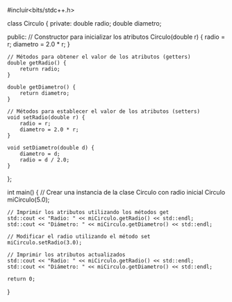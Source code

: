 #incluir<bits/stdc++.h>

class Circulo {
private:
    double radio;
    double diametro;

public:
    // Constructor para inicializar los atributos
    Circulo(double r) {
        radio = r;
        diametro = 2.0 * r;
    }

    // Métodos para obtener el valor de los atributos (getters)
    double getRadio() {
        return radio;
    }

    double getDiametro() {
        return diametro;
    }

    // Métodos para establecer el valor de los atributos (setters)
    void setRadio(double r) {
        radio = r;
        diametro = 2.0 * r;
    }

    void setDiametro(double d) {
        diametro = d;
        radio = d / 2.0;
    }
};

int main() {
    // Crear una instancia de la clase Circulo con radio inicial
    Circulo miCirculo(5.0);

    // Imprimir los atributos utilizando los métodos get
    std::cout << "Radio: " << miCirculo.getRadio() << std::endl;
    std::cout << "Diámetro: " << miCirculo.getDiametro() << std::endl;

    // Modificar el radio utilizando el método set
    miCirculo.setRadio(3.0);

    // Imprimir los atributos actualizados
    std::cout << "Radio: " << miCirculo.getRadio() << std::endl;
    std::cout << "Diámetro: " << miCirculo.getDiametro() << std::endl;

    return 0;
}
